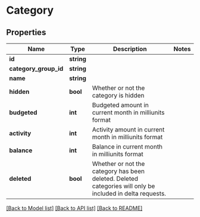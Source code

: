 # Category

## Properties
Name | Type | Description | Notes
------------ | ------------- | ------------- | -------------
**id** | **string** |  | 
**category_group_id** | **string** |  | 
**name** | **string** |  | 
**hidden** | **bool** | Whether or not the category is hidden | 
**budgeted** | **int** | Budgeted amount in current month in milliunits format | 
**activity** | **int** | Activity amount in current month in milliunits format | 
**balance** | **int** | Balance in current month in milliunits format | 
**deleted** | **bool** | Whether or not the category has been deleted.  Deleted categories will only be included in delta requests. | 

[[Back to Model list]](../README.md#documentation-for-models) [[Back to API list]](../README.md#documentation-for-api-endpoints) [[Back to README]](../README.md)


